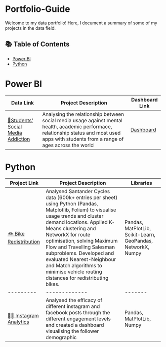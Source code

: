 # Portfolio-Guide
Welcome to my data portfolio! Here, I document a summary of some of my projects in the data field.

## 📚 Table of Contents
- [Power BI](#power-bi)
- [Python](#python)

# Power BI
| Data Link | Project Description | Dashboard Link |
|---------|-------------|-------|
| [📱Students' Social Media Addiction](https://www.kaggle.com/datasets/adilshamim8/social-media-addiction-vs-relationships?resource=download)| Analysing the relationship between social media usage against mental health, academic performace, relationship status and most used apps with students from a range of ages across the world | [Dashboard](https://github.com/maryamzarin/SocialMediaAddiction/blob/main/Dashboard-%20Students'%20Social%20Media%20Addiction%20.pdf)

# Python
| Project Link | Project Description | Libraries |
|---------|-------------|-------|
|[🚲 Bike Redistribution](https://github.com/maryamzarin/Data-Analysis-and-Optimisation-for-bike-sharing/blob/Initial-Data-Analysis/Demand%20for%20all%202020%20data.ipynb) | Analysed Santander Cycles data (600k+ entries per sheet) using Python (Pandas, Matplotlib, Folium) to visualise usage trends and cluster demand locations. Applied K-Means clustering and NetworkX for route optimisation, solving Maximum Flow and Travelling Salesman subproblems. Developed and evaluated Nearest-Neighbour and Match algorithms to minimise vehicle routing distances for redistributing bikes. | Pandas, MatPlotLib, Scikit-Learn, GeoPandas, NetworkX, Numpy 
|---------|-------------|-------|
|[👶🏼 Instagram Analytics](https://github.com/maryamzarin/ThrivingChildProj/blob/main/My%20Thriving%20Child-%20Report%20by%20Maryam%20Zarin.pdf) | Analysed the efficacy of different instagram and facebook posts through the different engagement levels and created a dashboard visualising the follower demographic  | Pandas, MatPlotLib, Numpy 
